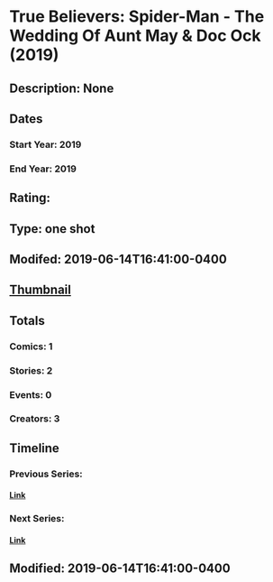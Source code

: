 # True Believers: Spider-Man - The Wedding Of Aunt May & Doc Ock (2019)
## Description: None
## Dates
### Start Year: 2019
### End Year: 2019
## Rating: 
## Type: one shot
## Modifed: 2019-06-14T16:41:00-0400
## [Thumbnail](http://i.annihil.us/u/prod/marvel/i/mg/8/c0/5d040654bae4c.jpg)
## Totals
### Comics: 1
### Stories: 2
### Events: 0
### Creators: 3
## Timeline
### Previous Series: 
#### [Link]()
### Next Series: 
#### [Link]()
## Modified: 2019-06-14T16:41:00-0400